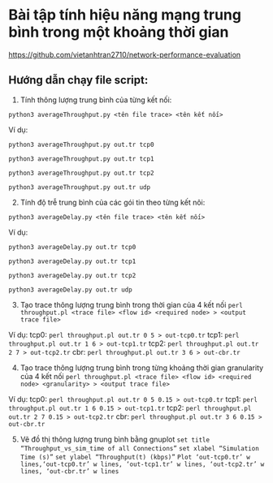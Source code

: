 # Bài tập tính hiệu năng mạng trung bình trong một khoảng thời gian
https://github.com/vietanhtran2710/network-performance-evaluation

## Hướng dẫn chạy file script:

1. Tính thông lượng trung bình của từng kết nối:

`python3 averageThroughput.py <tên file trace> <tên kết nối>`

Ví dụ: 

`python3 averageThroughput.py out.tr tcp0`

`python3 averageThroughput.py out.tr tcp1`

`python3 averageThroughput.py out.tr tcp2`

`python3 averageThroughput.py out.tr udp`

2. Tính độ trễ trung bình của các gói tin theo từng kết nôi:

`python3 averageDelay.py <tên file trace> <tên kết nối>`

Ví dụ: 

`python3 averageDelay.py out.tr tcp0`

`python3 averageDelay.py out.tr tcp1`

`python3 averageDelay.py out.tr tcp2`

`python3 averageDelay.py out.tr udp`

3. Tạo trace thông lượng trung bình trong thời gian của 4 kết nối
`perl throughput.pl <trace file> <flow id> <required node> > <output trace file>`

Ví dụ:
tcp0: `perl throughput.pl out.tr 0 5 > out-tcp0.tr`
tcp1: `perl throughput.pl out.tr 1 6 > out-tcp1.tr`
tcp2: `perl throughput.pl out.tr 2 7 > out-tcp2.tr`
cbr: `perl throughput.pl out.tr 3 6 > out-cbr.tr`

4. Tạo trace thông lượng trung bình trong từng khoảng thời gian granularity của 4 kết nối
`perl throughput.pl <trace file> <flow id> <required node> <granularity> > <output trace file>`

Ví dụ:
tcp0: `perl throughput.pl out.tr 0 5 0.15 > out-tcp0.tr`
tcp1: `perl throughput.pl out.tr 1 6 0.15 > out-tcp1.tr`
tcp2: `perl throughput.pl out.tr 2 7 0.15 > out-tcp2.tr`
cbr: `perl throughput.pl out.tr 3 6 0.15 > out-cbr.tr`

5. Vẽ đồ thị thông lượng trung bình bằng gnuplot
`set title “Throughput_vs_sim_time of all Connections”`
`set xlabel “Simulation Time (s)”`
`set ylabel “Throughput(t) (kbps)”`
`Plot ‘out-tcp0.tr’ w lines,‘out-tcp0.tr’ w lines, ‘out-tcp1.tr’ w lines, ‘out-tcp2.tr’ w lines, ‘out-cbr.tr’ w lines`
